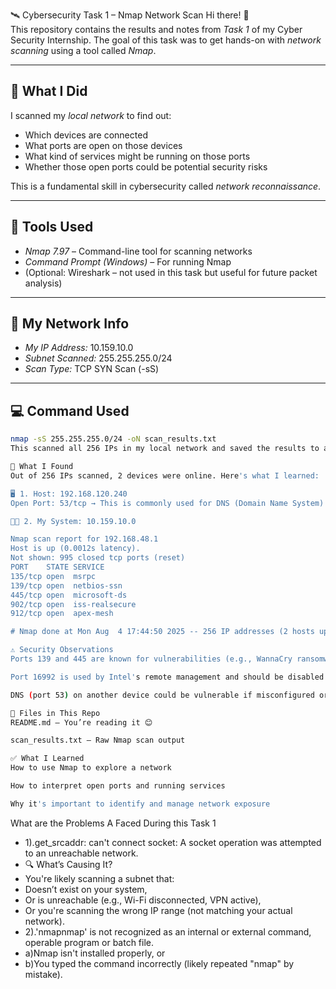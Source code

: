 🛰 Cybersecurity Task 1 – Nmap Network Scan
Hi there! 👋  
This repository contains the results and notes from *Task 1* of my Cyber Security Internship. The goal of this task was to get hands-on with *network scanning* using a tool called *Nmap*.

---

## 🧠 What I Did

I scanned my *local network* to find out:
- Which devices are connected
- What ports are open on those devices
- What kind of services might be running on those ports
- Whether those open ports could be potential security risks

This is a fundamental skill in cybersecurity called *network reconnaissance*.

---

## 🔧 Tools Used

- *Nmap 7.97* – Command-line tool for scanning networks
- *Command Prompt (Windows)* – For running Nmap
- (Optional: Wireshark – not used in this task but useful for future packet analysis)

---

## 📍 My Network Info

- *My IP Address:* 10.159.10.0
- *Subnet Scanned:* 255.255.255.0/24
- *Scan Type:* TCP SYN Scan (-sS)

---

## 💻 Command Used

```bash
nmap -sS 255.255.255.0/24 -oN scan_results.txt
This scanned all 256 IPs in my local network and saved the results to a file.

📄 What I Found
Out of 256 IPs scanned, 2 devices were online. Here's what I learned:

🖥 1. Host: 192.168.120.240
Open Port: 53/tcp → This is commonly used for DNS (Domain Name System)

🧑‍💻 2. My System: 10.159.10.0

Nmap scan report for 192.168.48.1
Host is up (0.0012s latency).
Not shown: 995 closed tcp ports (reset)
PORT    STATE SERVICE
135/tcp open  msrpc
139/tcp open  netbios-ssn
445/tcp open  microsoft-ds
902/tcp open  iss-realsecure
912/tcp open  apex-mesh

# Nmap done at Mon Aug  4 17:44:50 2025 -- 256 IP addresses (2 hosts up) scanned in 82.50 seconds

⚠ Security Observations
Ports 139 and 445 are known for vulnerabilities (e.g., WannaCry ransomware exploited SMB on port 445).

Port 16992 is used by Intel's remote management and should be disabled if not actively used — it could be a serious risk if left open.

DNS (port 53) on another device could be vulnerable if misconfigured or externally exposed.

📁 Files in This Repo
README.md – You’re reading it 😊

scan_results.txt – Raw Nmap scan output

✅ What I Learned
How to use Nmap to explore a network

How to interpret open ports and running services

Why it's important to identify and manage network exposure
```
What are the Problems A Faced During this Task 1
-   1).get_srcaddr: can't connect socket: A socket operation was attempted to an unreachable network.
- 🔍 What’s Causing It?
- You're likely scanning a subnet that:
- Doesn’t exist on your system,
- Or is unreachable (e.g., Wi-Fi disconnected, VPN active),
- Or you're scanning the wrong IP range (not matching your actual network).
- 2).'nmapnmap' is not recognized as an internal or external command, operable program or batch file.
- a)Nmap isn't installed properly, or
- b)You typed the command incorrectly (likely repeated "nmap" by mistake).

